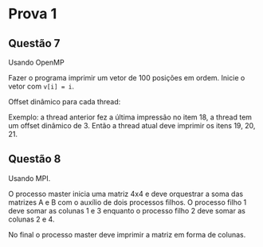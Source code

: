 # Prova 1

## Questão 7
Usando OpenMP

Fazer o programa imprimir um vetor de 100 posições em ordem. Inicie o vetor
com `v[i] = i`.

Offset dinâmico para cada thread:

Exemplo: a thread anterior fez a última impressão no item 18, a thread tem um 
offset dinâmico de 3. Então a thread atual deve imprimir os itens 19, 20, 21.

## Questão 8
Usando MPI.

O processo master inicia uma matriz 4x4 e deve orquestrar a soma das matrizes A 
e B com o auxílio de dois processos filhos. O processo filho 1 deve somar as 
colunas 1 e 3 enquanto o processo filho 2 deve somar as colunas 2 e 4.

No final o processo master deve imprimir a matriz em forma de colunas.